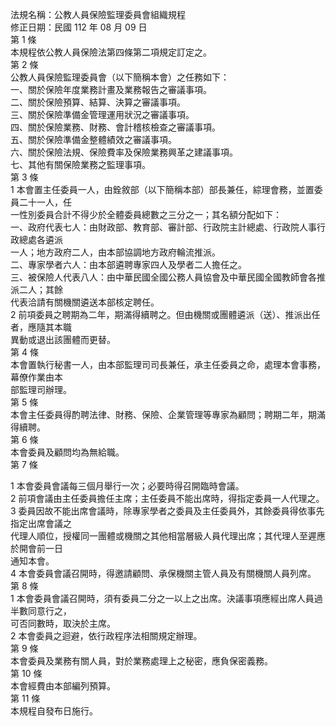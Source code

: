 法規名稱：公教人員保險監理委員會組織規程  
修正日期：民國 112 年 08 月 09 日  
第 1 條  
本規程依公教人員保險法第四條第二項規定訂定之。  
第 2 條  
公教人員保險監理委員會（以下簡稱本會）之任務如下：  
一、關於保險年度業務計畫及業務報告之審議事項。  
二、關於保險預算、結算、決算之審議事項。  
三、關於保險準備金管理運用狀況之審議事項。  
四、關於保險業務、財務、會計稽核檢查之審議事項。  
五、關於保險準備金整體績效之審議事項。  
六、關於保險法規、保險費率及保險業務興革之建議事項。  
七、其他有關保險業務之監理事項。  
第 3 條  
1 本會置主任委員一人，由銓敘部（以下簡稱本部）部長兼任，綜理會務，並置委員二十一人，任  
一性別委員合計不得少於全體委員總數之三分之一；其名額分配如下：  
一、政府代表七人：由財政部、教育部、審計部、行政院主計總處、行政院人事行政總處各遴派  
一人；地方政府二人，由本部協調地方政府輪流推派。  
二、專家學者六人：由本部遴聘專家四人及學者二人擔任之。  
三、被保險人代表八人：由中華民國全國公務人員協會及中華民國全國教師會各推派二人；其餘  
代表洽請有關機關遴送本部核定聘任。  
2 前項委員之聘期為二年，期滿得續聘之。但由機關或團體遴派（送）、推派出任者，應隨其本職  
異動或退出該團體而更替。  
第 4 條  
本會置執行秘書一人，由本部監理司司長兼任，承主任委員之命，處理本會事務，幕僚作業由本  
部監理司辦理。  
第 5 條  
本會主任委員得酌聘法律、財務、保險、企業管理等專家為顧問；聘期二年，期滿得續聘。  
第 6 條  
本會委員及顧問均為無給職。  
第 7 條  


1 本會委員會議每三個月舉行一次；必要時得召開臨時會議。  
2 前項會議由主任委員擔任主席；主任委員不能出席時，得指定委員一人代理之。  
3 委員因故不能出席會議時，除專家學者之委員及主任委員外，其餘委員得依事先指定出席會議之  
代理人順位，授權同一團體或機關之其他相當層級人員代理出席；其代理人至遲應於開會前一日  
通知本會。  
4 本會委員會議召開時，得邀請顧問、承保機關主管人員及有關機關人員列席。  
第 8 條  
1 本會委員會議召開時，須有委員二分之一以上之出席。決議事項應經出席人員過半數同意行之，  
可否同數時，取決於主席。  
2 本會委員之迴避，依行政程序法相關規定辦理。  
第 9 條  
本會委員及業務有關人員，對於業務處理上之秘密，應負保密義務。  
第 10 條  
本會經費由本部編列預算。  
第 11 條  
本規程自發布日施行。  


